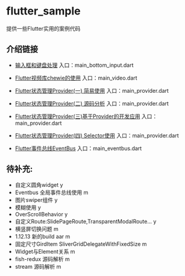# flutter_sample

提供一些Flutter实用的案例代码

## 介绍链接

- [输入框和键盘处理]( https://juejin.im/post/5e7c164ae51d455c7275d353 )
    入口：main_bottom_input.dart
- [Flutter视频库chewie的使用]( https://juejin.im/post/5e814fd9518825738e215f0f )
    入口：main_video.dart
    
- [Flutter状态管理Provider(一) 简易使用](https://juejin.im/post/5e859b39f265da47c06ebaf1)
入口：main_provider.dart

- [Flutter状态管理Provider(二) 源码分析](https://juejin.im/post/5e89ad7a6fb9a03c4e64697d)
入口：main_provider.dart

- [Flutter状态管理Provider(三)基于Provider的开发应用](https://juejin.im/post/5e931f41e51d4547153d174e)
入口：main_provider.dart

- [Flutter状态管理Provider(四) Selector使用](https://juejin.im/post/5eabb46be51d454dbd1fd30a)
入口：main_provider.dart

- [Flutter事件总线EventBus](https://juejin.im/post/5eb3973ae51d4525602d34ac)
入口：main_eventbus.dart

## 待补充:
- 自定义圆角widget   y
- Eventbus 全局事件总线使用  m
- 图片swiper组件  y
- 模糊使用   y
- OverScrollBehavior  y
- 自定义Route:SlidePageRoute,TransparentModalRoute... y
- 横竖屏切换问题  m
- 1.12.13 新的build aar m
- 固定尺寸GirdItem SliverGridDelegateWithFixedSize m
- Widget与Element关系 m
- fish-redux 源码解析 m
- stream 源码解析 m


